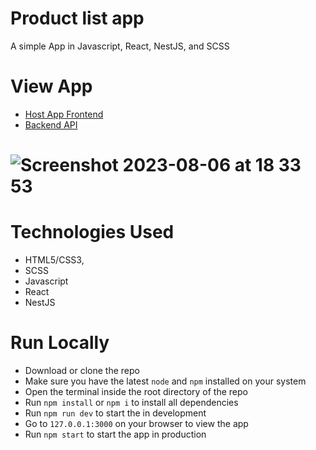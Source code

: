 # Product list app

A simple App in Javascript, React, NestJS, and SCSS

# View App
  * [Host App Frontend](https://product-list-ruddy.vercel.app/)
  * [Backend API](https://dummyjson.com')

# ![Screenshot 2023-08-06 at 18 33 53](https://github.com/Spectrumsun/product-list/assets/20597418/e7cf67af-620d-49b0-88fc-361de0407fab)


# Technologies Used
  * HTML5/CSS3,
  * SCSS
  * Javascript
  * React
  * NestJS
  
# Run Locally
  * Download or clone the repo 
  * Make sure you have the latest `node` and `npm` installed on your system
  * Open the terminal inside the root directory of the repo
  * Run `npm install` or `npm i` to install all dependencies
  * Run `npm run dev` to start the in development
  * Go to `127.0.0.1:3000` on your browser to view the app
  * Run  `npm start` to start the app in production
